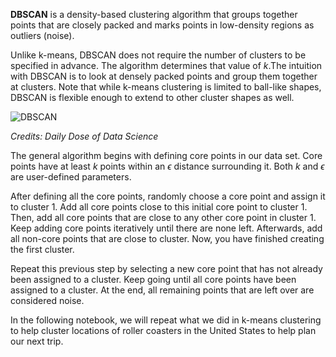 **DBSCAN** is a density-based clustering algorithm that groups together points that are closely packed and marks points in low-density regions as outliers (noise). 

Unlike k-means, DBSCAN does not require the number of clusters to be specified in advance. The algorithm determines that value of $k$.The intuition with DBSCAN is to look at densely packed points and group them together at clusters. Note that while k-means clustering is limited to ball-like shapes,  DBSCAN is flexible enough to extend to other cluster shapes as well.

![DBSCAN](https://substackcdn.com/image/fetch/f_auto,q_auto:good,fl_progressive:steep/https%3A%2F%2Fsubstack-post-media.s3.amazonaws.com%2Fpublic%2Fimages%2F071b3ee2-5df1-4900-8539-a55d2ee18d8e_3221x2180.png)

*Credits: Daily Dose of Data Science*

The general algorithm begins with defining core points in our data set. Core points have at least $k$ points within an $\epsilon$ distance surrounding it. Both $k$ and $\epsilon$ are user-defined parameters. 

After defining all the core points, randomly choose a core point and assign it to cluster 1. Add all core points close to this initial core point to cluster 1. Then, add all core points that are close to any other core point in cluster 1. Keep adding core points iteratively until there are none left. Afterwards, add all non-core points that are close to cluster. Now, you have finished creating the first cluster.

Repeat this previous step by selecting a new core point that has not already been assigned to a cluster. Keep going until all core points have been assigned to a cluster. At the end, all remaining points that are left over are considered noise.

In the following notebook, we will repeat what we did in k-means clustering to help cluster locations of roller coasters in the United States to help plan our next trip.
